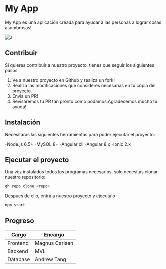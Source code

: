 # My App

My App es una aplicación creada para ayudar a las personas a lograr cosas asombrosas!

![a](https://preview.redd.it/sk9nb6lgccq31.gif?format=png8&s=4314adede1e763a54cb4b435e3d246da0460d3ae)

## Contribuir

Si quieres contribuir a nuestro proyecto, tienes que seguir los siguientes pasos
1. Ve a nuestro proyecto en Github y realiza un fork!
2. Realiza las modificaciones que consideres necesarias en tu copia del proyecto.
3. Envia un PR!
4. Revisaremos tu PR tan pronto como podamos.Agradecemos mucho tu ayuda!

## Instalación

Necesitaras las siguientes herramientas para poder ejecutar el proyecto:

-Node.js 6.5+
-MySQL 8+
-Angular cli
-Angular 8.x
-Ionic 2.x

## Ejecutar el proyecto
Una vez instalados todos los programas necesarios, solo necesitas clonar nuestro repositorio:
```python
gh repo clone <repo>
```
Despues de ello, entra a nuestro proyecto y ejecutalo
```python
npm start
```
## Progreso

Cargo | Encargo
------------ | -------------
Frontend | Magnus Carisen
Backend | MVL
Database | Andrew Tang
  
